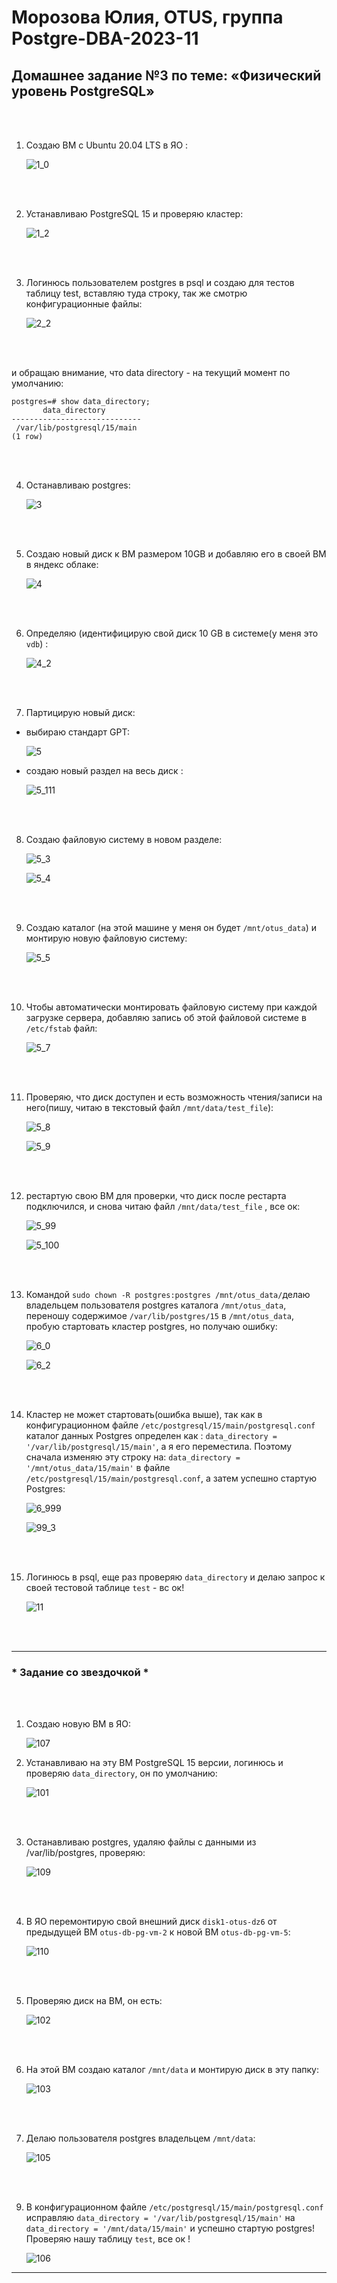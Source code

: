# Морозова Юлия, OTUS, группа Postgre-DBA-2023-11

## Домашнее задание №3 по теме: «Физический уровень PostgreSQL»

<br/><br/>

1. Создаю ВМ c Ubuntu 20.04 LTS в ЯО :

    ![1_0](https://github.com/Y-M-Morozova/3_homework_Morozova_Yulia/assets/153178571/eda1997f-907b-47c9-a45b-dc8fe09737d9)
 
<br/><br/>

2.	Устанавливаю  PostgreSQL 15 и проверяю кластер:

    ![1_2](https://github.com/Y-M-Morozova/3_homework_Morozova_Yulia/assets/153178571/21376cde-e71b-440f-a951-9c9124ea739b)

<br/><br/>

3.	Логинюсь пользователем postgres в psql и создаю для тестов таблицу test, вставляю туда строку, так же смотрю конфигурационные файлы: 

    ![2_2](https://github.com/Y-M-Morozova/3_homework_Morozova_Yulia/assets/153178571/4d4d876d-20b8-4ae1-be29-e769a995e765)

<br/><br/>

и обращаю внимание, что data directory - на текущий момент по умолчанию:

```
postgres=# show data_directory;
       data_directory
-----------------------------
 /var/lib/postgresql/15/main
(1 row)
```
<br/><br/>

4. Останавливаю postgres:

    ![3](https://github.com/Y-M-Morozova/3_homework_Morozova_Yulia/assets/153178571/3bc05b14-9f08-47b9-ac34-deebaad39c99)

<br/><br/>

5.  Создаю новый диск к ВМ размером 10GB и добавляю его в своей ВМ в яндекс облаке:
  
    ![4](https://github.com/Y-M-Morozova/3_homework_Morozova_Yulia/assets/153178571/516aec6e-9c0c-4920-af68-c3b3d1ee1af4)

<br/><br/>
      
6. Определяю (идентифицирую свой диск 10 GB в системе(у меня это  ```vdb```) :

    ![4_2](https://github.com/Y-M-Morozova/3_homework_Morozova_Yulia/assets/153178571/02ab13f0-b364-488c-b42d-76fafb03b56a)

<br/><br/>

7. Партицирую новый диск:

- выбираю стандарт GPT:

    ![5](https://github.com/Y-M-Morozova/3_homework_Morozova_Yulia/assets/153178571/7c871eb0-27ca-4d7c-a3fd-45bd9bf8871c)

- создаю новый раздел на весь диск :

    ![5_111](https://github.com/Y-M-Morozova/3_homework_Morozova_Yulia/assets/153178571/63e85247-39e2-4c73-b3f2-2047db9b12d6)

<br/><br/>
    
8. Создаю файловую систему в новом разделе:

   ![5_3](https://github.com/Y-M-Morozova/3_homework_Morozova_Yulia/assets/153178571/ce1eee95-efe6-4b31-8fc1-2e71bb00989a)

   ![5_4](https://github.com/Y-M-Morozova/3_homework_Morozova_Yulia/assets/153178571/e335b3db-a873-47e9-a1b0-b09467496ce4)

<br/><br/>

9. Создаю каталог (на этой машине у меня он будет ```/mnt/otus_data```) и монтирую новую файловую систему:

    ![5_5](https://github.com/Y-M-Morozova/3_homework_Morozova_Yulia/assets/153178571/65f44282-e2eb-42f6-b4e3-97a87ae59f65)

<br/><br/>
   
10. Чтобы автоматически монтировать файловую систему при каждой загрузке сервера, добавляю запись об этой файловой системе  в ```/etc/fstab``` файл:

    ![5_7](https://github.com/Y-M-Morozova/3_homework_Morozova_Yulia/assets/153178571/6d4df281-7123-44c3-9985-ebd4664c08ec)

<br/><br/>

11. Проверяю, что диск доступен и есть возможность чтения/записи на него(пишу, читаю в текcтовый файл ```/mnt/data/test_file```):

    ![5_8](https://github.com/Y-M-Morozova/3_homework_Morozova_Yulia/assets/153178571/50eca95c-f6e9-4b6a-915c-f1bc0d9eba58)

    ![5_9](https://github.com/Y-M-Morozova/3_homework_Morozova_Yulia/assets/153178571/d8915027-f271-487a-939f-38eeef2137ca)
    
<br/><br/>

12. рестартую свою ВМ для проверки, что диск после рестарта подключился, и  снова читаю файл ```/mnt/data/test_file``` , все ок:

    ![5_99](https://github.com/Y-M-Morozova/3_homework_Morozova_Yulia/assets/153178571/bfb25b39-76c0-4533-b504-fca920344d10)

    ![5_100](https://github.com/Y-M-Morozova/3_homework_Morozova_Yulia/assets/153178571/c1ba1ef9-6c5c-47e3-9930-4ce611297058)

<br/><br/>

13. Командой ```sudo chown -R postgres:postgres /mnt/otus_data/```делаю владельцем пользователя postgres каталога ```/mnt/otus_data```,
    переношу содержимое ```/var/lib/postgres/15``` в ```/mnt/otus_data```,
    пробую стартовать кластер postgres, но получаю ошибку:

    ![6_0](https://github.com/Y-M-Morozova/3_homework_Morozova_Yulia/assets/153178571/9f9ec949-9cea-4f62-9c11-8f16754d8425)

    ![6_2](https://github.com/Y-M-Morozova/3_homework_Morozova_Yulia/assets/153178571/15b691f5-5791-4106-bc53-482812882883)

<br/><br/>

 14. Кластер не может стартовать(ошибка выше), так как в конфигурационном файле ```/etc/postgresql/15/main/postgresql.conf```
     каталог данных Postgres определен как :
     ```data_directory = '/var/lib/postgresql/15/main'```, а я его переместила.
    Поэтому сначала изменяю эту строку на: ```data_directory = '/mnt/otus_data/15/main'``` в файле ```/etc/postgresql/15/main/postgresql.conf```,
    а затем успешно стартую Postgres:

     ![6_999](https://github.com/Y-M-Morozova/3_homework_Morozova_Yulia/assets/153178571/7660068f-6cd4-446c-aa3a-10af215dc544)

     ![99_3](https://github.com/Y-M-Morozova/3_homework_Morozova_Yulia/assets/153178571/53a90433-41ad-4714-ab69-3b32b83a206f)

<br/><br/>

15. Логинюсь в psql, еще раз проверяю ```data_directory``` и делаю запрос к своей тестовой таблице ```test``` - вс ок!

    ![11](https://github.com/Y-M-Morozova/3_homework_Morozova_Yulia/assets/153178571/1e4fcdc1-7ec2-4970-99ee-e9850ec8d22c)

<br/><br/> 

***     
### * Задание со звездочкой *

<br/><br/>

1. Создаю новую ВМ в ЯО:

    ![107](https://github.com/Y-M-Morozova/3_homework_Morozova_Yulia/assets/153178571/9a1f7a0f-2626-4d68-ac5f-c84d65e9e6d0)

2. Устанавливаю на эту ВМ PostgreSQL 15 версии, логинюсь и проверяю  ```data_directory```, он по умолчанию:

    ![101](https://github.com/Y-M-Morozova/3_homework_Morozova_Yulia/assets/153178571/acb8e75b-970e-44c4-9eb8-e5233bb7517a)
        
<br/><br/>

3. Останавливаю postgres, удаляю файлы с данными из /var/lib/postgres, проверяю:

    ![109](https://github.com/Y-M-Morozova/3_homework_Morozova_Yulia/assets/153178571/3c36b3fe-5267-42af-86df-13f325f71eb1)
   
<br/><br/>

4. В ЯО перемонтирую свой внешний диск ```disk1-otus-dz6``` от предыдущей ВМ  ```otus-db-pg-vm-2``` к новой ВМ ```otus-db-pg-vm-5```:

    ![110](https://github.com/Y-M-Morozova/3_homework_Morozova_Yulia/assets/153178571/4dc21d79-e4bd-43aa-9728-1cf4c20ecb06)

<br/><br/>
    
5. Проверяю диск на ВМ, он есть:

    ![102](https://github.com/Y-M-Morozova/3_homework_Morozova_Yulia/assets/153178571/dd3dc318-352d-4b24-a356-b8ddd45e34d5)

<br/><br/>

6. На этой ВМ создаю каталог ```/mnt/data```  и монтирую диск в эту папку:

    ![103](https://github.com/Y-M-Morozova/3_homework_Morozova_Yulia/assets/153178571/b2990dcc-4760-4a76-b858-635b8f0d2610)

<br/><br/>

7. Делаю пользователя postgres владельцем ```/mnt/data```:

    ![105](https://github.com/Y-M-Morozova/3_homework_Morozova_Yulia/assets/153178571/8bcb0c62-c948-4908-a54b-ca2b1f67d5e2)

<br/><br/>

9. В конфигурационном файле ```/etc/postgresql/15/main/postgresql.conf``` исправляю ```data_directory = '/var/lib/postgresql/15/main'``` на ```data_directory = '/mnt/data/15/main'```
    и успешно стартую postgres! Проверяю нашу таблицу ```test```, все ок !

    ![106](https://github.com/Y-M-Morozova/3_homework_Morozova_Yulia/assets/153178571/a4475284-8e43-47e1-abba-9ea11d060cb7)


*** 
   
   
   
